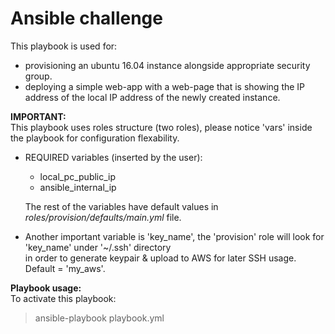Ansible challenge
===

This playbook is used for:
- provisioning an ubuntu 16.04 instance alongside appropriate security group.
- deploying a simple web-app with a web-page that is showing the IP address of the local IP address of the newly created instance.

**IMPORTANT:**  
This playbook uses roles structure (two roles), please notice 'vars' inside the playbook for configuration flexability.  
- REQUIRED variables (inserted by the user):
  - local_pc_public_ip
  - ansible_internal_ip

  The rest of the variables have default values in *roles/provision/defaults/main.yml* file.
- Another important variable is 'key_name', the 'provision' role will look for 'key_name' under '~/.ssh' directory  
  in order to generate keypair & upload to AWS for later SSH usage.  
  Default = 'my_aws'.

**Playbook usage:**  
To activate this playbook:  
> ansible-playbook playbook.yml